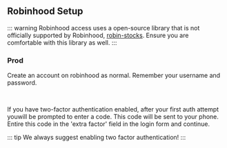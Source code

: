 ## Robinhood Setup

::: warning
Robinhood access uses a open-source library that is not officially supported by Robinhood, [robin-stocks](https://github.com/jmfernandes/robin_stocks). Ensure you are comfortable with this library as well. 
:::

### Prod

Create an account on robinhood as normal. Remember your username and password.

<br>

If you have two-factor authentication enabled, after your first auth attempt youwill be prompted to enter a code. This code will be sent to your phone. Entire this code in the 'extra factor' field in the login form and continue.

::: tip
We always suggest enabling two factor authentication!
:::
